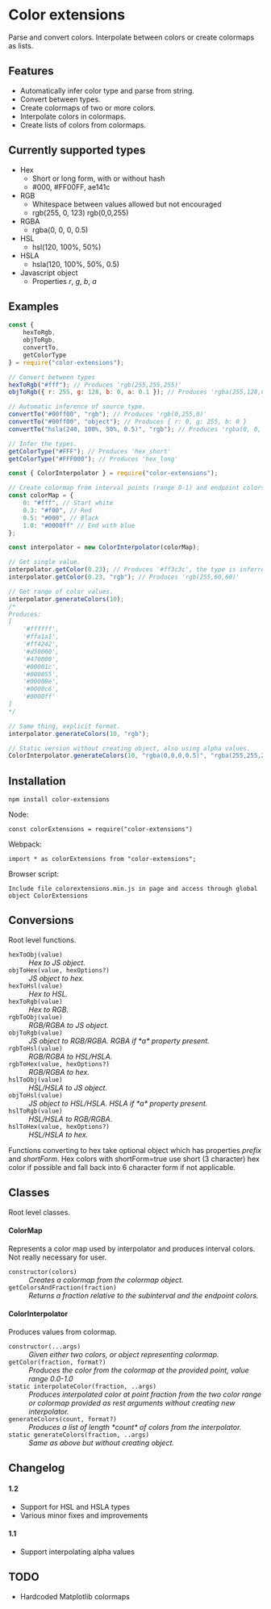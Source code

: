 # Color extensions

Parse and convert colors. Interpolate between colors or create colormaps as lists.

## Features

-   Automatically infer color type and parse from string.
-   Convert between types.
-   Create colormaps of two or more colors.
-   Interpolate colors in colormaps.
-   Create lists of colors from colormaps.

## Currently supported types

-   Hex
    -   Short or long form, with or without hash
    -   #000, #FF00FF, ae141c
-   RGB
    -   Whitespace between values allowed but not encouraged
    -   rgb(255, 0, 123) rgb(0,0,255)
-   RGBA
    -   rgba(0, 0, 0, 0.5)
-   HSL
    -   hsl(120, 100%, 50%)
-   HSLA
    -   hsla(120, 100%, 50%, 0.5)
-   Javascript object
    -   Properties _r_, _g_, _b_, _a_

## Examples

```javascript
const {
    hexToRgb,
    objToRgb,
    convertTo,
    getColorType
} = require("color-extensions");

// Convert between types
hexToRgb("#fff"); // Produces 'rgb(255,255,255)'
objToRgb({ r: 255, g: 128, b: 0, a: 0.1 }); // Produces 'rgba(255,128,0,0.1)'

// Automatic inference of source type.
convertTo("#00ff00", "rgb"); // Produces 'rgb(0,255,0)'
convertTo("#00ff00", "object"); // Produces { r: 0, g: 255, b: 0 }
convertTo("hsla(240, 100%, 50%, 0.5)", "rgb"); // Produces 'rgba(0, 0, 255, 0.5)'

// Infer the types.
getColorType("#FFF"); // Produces 'hex_short'
getColorType("#FFF000"); // Produces 'hex_long'
```

```javascript
const { ColorInterpolator } = require("color-extensions");

// Create colormap from interval points (range 0-1) and endpoint colors.
const colorMap = {
    0: "#fff", // Start white
    0.3: "#f00", // Red
    0.5: "#000", // Black
    1.0: "#0000ff" // End with blue
};

const interpolator = new ColorInterpolator(colorMap);

// Get single value.
interpolator.getColor(0.23); // Produces '#ff3c3c', the type is inferred from colormap.
interpolator.getColor(0.23, "rgb"); // Produces 'rgb(255,60,60)'

// Get range of color values.
interpolator.generateColors(10);
/*
Produces:
[
    '#ffffff',
    '#ffa1a1',
    '#ff4242',
    '#d50000',
    '#470000',
    '#00001c',
    '#000055',
    '#00008e',
    '#0000c6',
    '#0000ff'
]
*/

// Same thing, explicit format.
interpolator.generateColors(10, "rgb");

// Static version without creating object, also using alpha values.
ColorInterpolator.generateColors(10, "rgba(0,0,0,0.5)", "rgba(255,255,255,1)");
```

## Installation

```
npm install color-extensions
```

Node:

```
const colorExtensions = require("color-extensions")
```

Webpack:

```
import * as colorExtensions from "color-extensions";
```

Browser script:

```
Include file colorextensions.min.js in page and access through global object ColorExtensions
```

## Conversions

Root level functions.

<dl>

  <dt><code>hexToObj(value)</code></dt>
  <dd><em>Hex to JS object.</em></dd>
  <dt><code>objToHex(value, hexOptions?)</code></dt>
  <dd><em>JS object to hex.</em></dd>
  <dt><code>hexToHsl(value)</code></dt>
  <dd><em>Hex to HSL.</em></dd>
  <dt><code>hexToRgb(value)</code></dt>
  <dd><em>Hex to RGB.</em></dd>

  <dt><code>rgbToObj(value)</code></dt>
  <dd><em>RGB/RGBA to JS object.</em></dd>
  <dt><code>objToRgb(value)</code></dt>
  <dd><em>JS object to RGB/RGBA. RGBA if *a* property present.</em></dd>
  <dt><code>rgbToHsl(value)</code></dt>
  <dd><em>RGB/RGBA to HSL/HSLA.</em></dd>
  <dt><code>rgbToHex(value, hexOptions?)</code></dt>
  <dd><em>RGB/RGBA to hex.</em></dd>

  <dt><code>hslToObj(value)</code></dt>
  <dd><em>HSL/HSLA to JS object.</em></dd>
  <dt><code>objToHsl(value)</code></dt>
  <dd><em>JS object to HSL/HSLA. HSLA if *a* property present.</em></dd>
  <dt><code>hslToRgb(value)</code></dt>
  <dd><em>HSL/HSLA to RGB/RGBA.</em></dd>
  <dt><code>hslToHex(value, hexOptions?)</code></dt>
  <dd><em>HSL/HSLA to hex.</em></dd>

</dl>

Functions converting to hex take optional object which has properties _prefix_ and _shortForm_. Hex colors with shortForm=true use short (3 character) hex color if possible and fall back into 6 character form if not applicable.

## Classes

Root level classes.

#### **ColorMap**

Represents a color map used by interpolator and produces interval colors.
Not really necessary for user.

<dl>
  <dt><code>constructor(colors)</code></dt>
  <dd><em>Creates a colormap from the colormap object.</em></dd>
  <dt><code>getColorsAndFraction(fraction)</code></dt>
  <dd><em>Returns a fraction relative to the subinterval and the endpoint colors.</em></dd>
</dl>

#### **ColorInterpolator**

Produces values from colormap.

<dl>
  <dt><code>constructor(...args)</code></dt>
  <dd><em>Given either two colors, or object representing colormap.</em></dd>
  <dt><code>getColor(fraction, format?)</code></dt>
  <dd><em>Produces the color from the colormap at the provided point, value range 0.0-1.0</em></dd>
  <dt><code>static interpolateColor(fraction, ..args)</code></dt>
  <dd><em>Produces interpolated color at point fraction from the two color range or colormap provided as rest arguments without creating new interpolator.</em></dd>
  <dt><code>generateColors(count, format?)</code></dt>
  <dd><em>Produces a list of length *count* of colors from the interpolator.</em></dd>
  <dt><code>static generateColors(fraction, ..args)</code></dt>
  <dd><em>Same as above but without creating object.</em></dd>
</dl>

## Changelog

#### 1.2

-   Support for HSL and HSLA types
-   Various minor fixes and improvements

#### 1.1

-   Support interpolating alpha values

## TODO

-   Hardcoded Matplotlib colormaps
